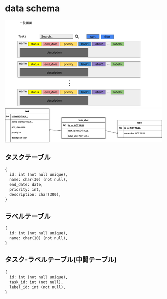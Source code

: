 # data schema

![タスク一覧画面](architecture/タスク一覧画面.png "taskview")
![E-R図](architecture/e-r.png "e-r")

## タスクテーブル
```
{
  id: int (not null unique),
  name: char(30) (not null),
  end_date: date,
  priority: int,
  description: char(300),
}
```

## ラベルテーブル
```
{
  id: int (not null unique),
  name: char(10) (not null),
}
```

## タスク-ラベルテーブル(中間テーブル)
```
{
  id: int (not null unique),
  task_id: int (not null),
  lebel_id: int (not null),
}
```
